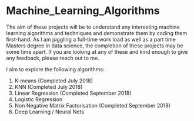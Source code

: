 # Machine_Learning_Algorithms
The aim of these projects will be to understand any interesting machine learning algorithms and techniques and demonstrate them by coding them first-hand. As I am juggling a full-time work load as well as a part time Masters degree in data science, the completion of these projects may be some time apart. If you are looking at any of these and kind enough to give any feedback, please reach out to me.

I aim to explore the following algorithms:

1) K-means                              (Completed July 2018)
2) KNN                                  (Completed July 2018)
3) Linear Regression                    (Completed September 2018)
4) Logistic Regression
5) Non Negative Matrix Factorisation    (Completed September 2018)
6) Deep Learning / Neural Nets

